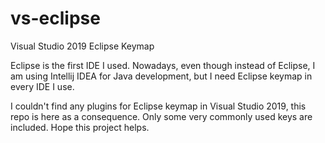 # vs-eclipse
Visual Studio 2019 Eclipse Keymap

Eclipse is the first IDE I used. Nowadays, even though instead of Eclipse, I am using Intellij IDEA for Java development, but I need Eclipse keymap in every IDE I use.

I couldn't find any plugins for Eclipse keymap in Visual Studio 2019, this repo is here as a consequence. 
Only some very commonly used keys are included. Hope this project helps.
